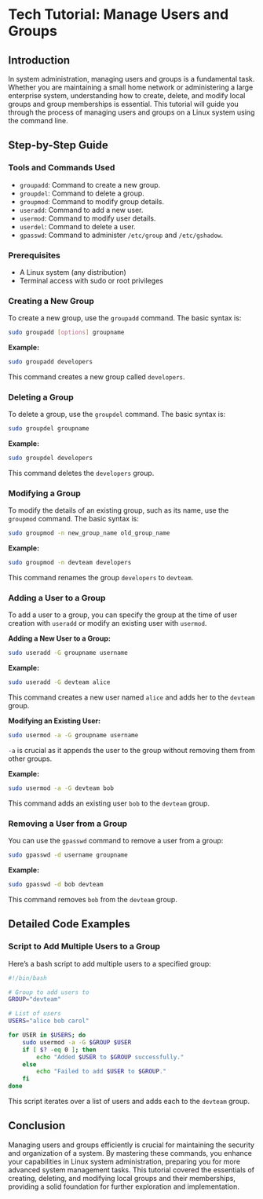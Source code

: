 # Tech Tutorial: Manage Users and Groups

## Introduction

In system administration, managing users and groups is a fundamental task. Whether you are maintaining a small home network or administering a large enterprise system, understanding how to create, delete, and modify local groups and group memberships is essential. This tutorial will guide you through the process of managing users and groups on a Linux system using the command line.

## Step-by-Step Guide

### Tools and Commands Used

- `groupadd`: Command to create a new group.
- `groupdel`: Command to delete a group.
- `groupmod`: Command to modify group details.
- `useradd`: Command to add a new user.
- `usermod`: Command to modify user details.
- `userdel`: Command to delete a user.
- `gpasswd`: Command to administer `/etc/group` and `/etc/gshadow`.

### Prerequisites

- A Linux system (any distribution)
- Terminal access with sudo or root privileges

### Creating a New Group

To create a new group, use the `groupadd` command. The basic syntax is:

```bash
sudo groupadd [options] groupname
```

**Example:**

```bash
sudo groupadd developers
```

This command creates a new group called `developers`.

### Deleting a Group

To delete a group, use the `groupdel` command. The basic syntax is:

```bash
sudo groupdel groupname
```

**Example:**

```bash
sudo groupdel developers
```

This command deletes the `developers` group.

### Modifying a Group

To modify the details of an existing group, such as its name, use the `groupmod` command. The basic syntax is:

```bash
sudo groupmod -n new_group_name old_group_name
```

**Example:**

```bash
sudo groupmod -n devteam developers
```

This command renames the group `developers` to `devteam`.

### Adding a User to a Group

To add a user to a group, you can specify the group at the time of user creation with `useradd` or modify an existing user with `usermod`.

**Adding a New User to a Group:**

```bash
sudo useradd -G groupname username
```

**Example:**

```bash
sudo useradd -G devteam alice
```

This command creates a new user named `alice` and adds her to the `devteam` group.

**Modifying an Existing User:**

```bash
sudo usermod -a -G groupname username
```

`-a` is crucial as it appends the user to the group without removing them from other groups.

**Example:**

```bash
sudo usermod -a -G devteam bob
```

This command adds an existing user `bob` to the `devteam` group.

### Removing a User from a Group

You can use the `gpasswd` command to remove a user from a group:

```bash
sudo gpasswd -d username groupname
```

**Example:**

```bash
sudo gpasswd -d bob devteam
```

This command removes `bob` from the `devteam` group.

## Detailed Code Examples

### Script to Add Multiple Users to a Group

Here’s a bash script to add multiple users to a specified group:

```bash
#!/bin/bash

# Group to add users to
GROUP="devteam"

# List of users
USERS="alice bob carol"

for USER in $USERS; do
    sudo usermod -a -G $GROUP $USER
    if [ $? -eq 0 ]; then
        echo "Added $USER to $GROUP successfully."
    else
        echo "Failed to add $USER to $GROUP."
    fi
done
```

This script iterates over a list of users and adds each to the `devteam` group.

## Conclusion

Managing users and groups efficiently is crucial for maintaining the security and organization of a system. By mastering these commands, you enhance your capabilities in Linux system administration, preparing you for more advanced system management tasks. This tutorial covered the essentials of creating, deleting, and modifying local groups and their memberships, providing a solid foundation for further exploration and implementation.
